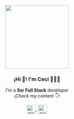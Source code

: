 <p align="center" width="300">
   <img align="center" width="200" src="https://avatars.githubusercontent.com/u/95712696?v=4" />
   <h3 align="center">¡Hi 👋! I'm Ceci 👨🏻‍💻</h3>
</p>
<p align="center">I'm a <strong>Ssr Full Stack</strong> developer<br />¡Check my content 👇!</p>
<p align="center">
   <a href="www.linkedin.com/mcecilialuna1" target="new" style='margin-right:4px'>
    <img align="center" src="https://cdn.jsdelivr.net/npm/simple-icons@3.0.1/icons/linkedin.svg" alt="nicode" height="28px" width="28px" />
  </a>
  <a href="https://www.instagram.com/MCeciliaLuna_" target="_blank">
    <img align="center" src="https://cdn.jsdelivr.net/npm/simple-icons@3.0.1/icons/instagram.svg" alt="nicode" height="28px" width="28px" />
  </a>
</p>